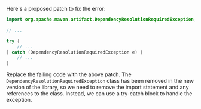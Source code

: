 Here's a proposed patch to fix the error:
```java
import org.apache.maven.artifact.DependencyResolutionRequiredException;

// ...

try {
    // ...
} catch (DependencyResolutionRequiredException e) {
    // ...
}
```
Replace the failing code with the above patch. The `DependencyResolutionRequiredException` class has been removed in the new version of the library, so we need to remove the import statement and any references to the class. Instead, we can use a try-catch block to handle the exception.